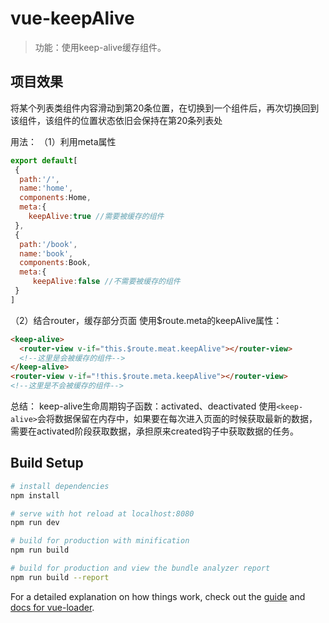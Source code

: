 # vue-keepAlive

> 功能：使用keep-alive缓存组件。

## 项目效果
将某个列表类组件内容滑动到第20条位置，在切换到一个组件后，再次切换回到该组件，该组件的位置状态依旧会保持在第20条列表处

用法：
（1）利用meta属性
```js
export default[
 {
  path:'/',
  name:'home',
  components:Home,
  meta:{
    keepAlive:true //需要被缓存的组件
 },
 {
  path:'/book',
  name:'book',
  components:Book,
  meta:{
     keepAlive:false //不需要被缓存的组件
 }
]
```
（2）结合router，缓存部分页面
使用$route.meta的keepAlive属性：
```html
<keep-alive>
  <router-view v-if="this.$route.meat.keepAlive"></router-view>
  <!--这里是会被缓存的组件-->
</keep-alive>
<router-view v-if="!this.$route.meta.keepAlive"></router-view>
<!--这里是不会被缓存的组件-->
```

总结：
keep-alive生命周期钩子函数：activated、deactivated
使用``<keep-alive>``会将数据保留在内存中，如果要在每次进入页面的时候获取最新的数据，需要在activated阶段获取数据，承担原来created钩子中获取数据的任务。

## Build Setup

``` bash
# install dependencies
npm install

# serve with hot reload at localhost:8080
npm run dev

# build for production with minification
npm run build

# build for production and view the bundle analyzer report
npm run build --report
```

For a detailed explanation on how things work, check out the [guide](http://vuejs-templates.github.io/webpack/) and [docs for vue-loader](http://vuejs.github.io/vue-loader).
